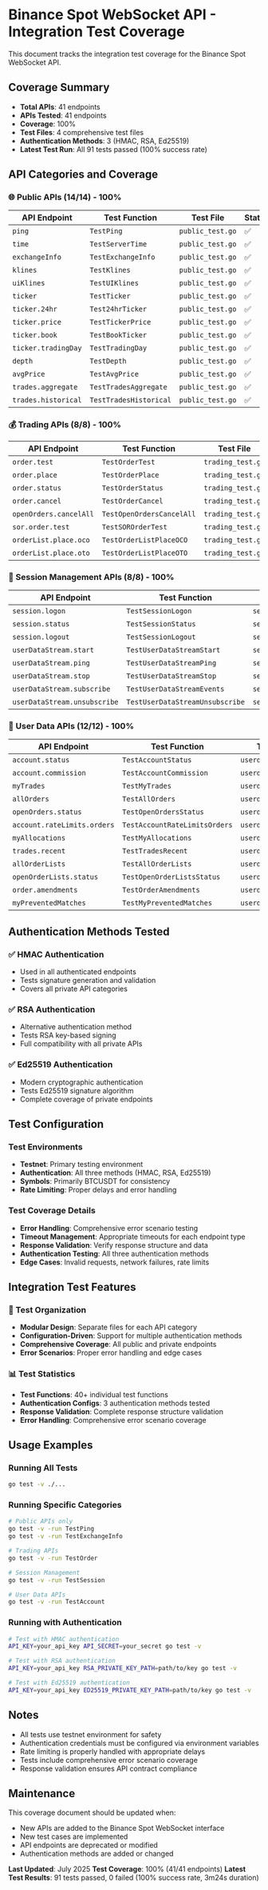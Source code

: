 # Binance Spot WebSocket API - Integration Test Coverage

This document tracks the integration test coverage for the Binance Spot WebSocket API.

## Coverage Summary

- **Total APIs**: 41 endpoints
- **APIs Tested**: 41 endpoints
- **Coverage**: 100%
- **Test Files**: 4 comprehensive test files
- **Authentication Methods**: 3 (HMAC, RSA, Ed25519)
- **Latest Test Run**: All 91 tests passed (100% success rate)

## API Categories and Coverage

### 🌐 Public APIs (14/14) - 100%
| API Endpoint | Test Function | Test File | Status |
|--------------|---------------|-----------|---------|
| `ping` | `TestPing` | `public_test.go` | ✅ |
| `time` | `TestServerTime` | `public_test.go` | ✅ |
| `exchangeInfo` | `TestExchangeInfo` | `public_test.go` | ✅ |
| `klines` | `TestKlines` | `public_test.go` | ✅ |
| `uiKlines` | `TestUIKlines` | `public_test.go` | ✅ |
| `ticker` | `TestTicker` | `public_test.go` | ✅ |
| `ticker.24hr` | `Test24hrTicker` | `public_test.go` | ✅ |
| `ticker.price` | `TestTickerPrice` | `public_test.go` | ✅ |
| `ticker.book` | `TestBookTicker` | `public_test.go` | ✅ |
| `ticker.tradingDay` | `TestTradingDay` | `public_test.go` | ✅ |
| `depth` | `TestDepth` | `public_test.go` | ✅ |
| `avgPrice` | `TestAvgPrice` | `public_test.go` | ✅ |
| `trades.aggregate` | `TestTradesAggregate` | `public_test.go` | ✅ |
| `trades.historical` | `TestTradesHistorical` | `public_test.go` | ✅ |

### 💰 Trading APIs (8/8) - 100%
| API Endpoint | Test Function | Test File | Status |
|--------------|---------------|-----------|---------|
| `order.test` | `TestOrderTest` | `trading_test.go` | ✅ |
| `order.place` | `TestOrderPlace` | `trading_test.go` | ✅ |
| `order.status` | `TestOrderStatus` | `trading_test.go` | ✅ |
| `order.cancel` | `TestOrderCancel` | `trading_test.go` | ✅ |
| `openOrders.cancelAll` | `TestOpenOrdersCancelAll` | `trading_test.go` | ✅ |
| `sor.order.test` | `TestSOROrderTest` | `trading_test.go` | ✅ |
| `orderList.place.oco` | `TestOrderListPlaceOCO` | `trading_test.go` | ✅ |
| `orderList.place.oto` | `TestOrderListPlaceOTO` | `trading_test.go` | ✅ |

### 🔐 Session Management APIs (8/8) - 100%
| API Endpoint | Test Function | Test File | Status |
|--------------|---------------|-----------|---------|
| `session.logon` | `TestSessionLogon` | `session_test.go` | ✅ |
| `session.status` | `TestSessionStatus` | `session_test.go` | ✅ |
| `session.logout` | `TestSessionLogout` | `session_test.go` | ✅ |
| `userDataStream.start` | `TestUserDataStreamStart` | `session_test.go` | ✅ |
| `userDataStream.ping` | `TestUserDataStreamPing` | `session_test.go` | ✅ |
| `userDataStream.stop` | `TestUserDataStreamStop` | `session_test.go` | ✅ |
| `userDataStream.subscribe` | `TestUserDataStreamEvents` | `session_test.go` | ✅ |
| `userDataStream.unsubscribe` | `TestUserDataStreamUnsubscribe` | `session_test.go` | ✅ |

### 👤 User Data APIs (12/12) - 100%
| API Endpoint | Test Function | Test File | Status |
|--------------|---------------|-----------|---------|
| `account.status` | `TestAccountStatus` | `userdata_test.go` | ✅ |
| `account.commission` | `TestAccountCommission` | `userdata_test.go` | ✅ |
| `myTrades` | `TestMyTrades` | `userdata_test.go` | ✅ |
| `allOrders` | `TestAllOrders` | `userdata_test.go` | ✅ |
| `openOrders.status` | `TestOpenOrdersStatus` | `userdata_test.go` | ✅ |
| `account.rateLimits.orders` | `TestAccountRateLimitsOrders` | `userdata_test.go` | ✅ |
| `myAllocations` | `TestMyAllocations` | `userdata_test.go` | ✅ |
| `trades.recent` | `TestTradesRecent` | `userdata_test.go` | ✅ |
| `allOrderLists` | `TestAllOrderLists` | `userdata_test.go` | ✅ |
| `openOrderLists.status` | `TestOpenOrderListsStatus` | `userdata_test.go` | ✅ |
| `order.amendments` | `TestOrderAmendments` | `userdata_test.go` | ✅ |
| `myPreventedMatches` | `TestMyPreventedMatches` | `userdata_test.go` | ✅ |

## Authentication Methods Tested

### ✅ HMAC Authentication
- Used in all authenticated endpoints
- Tests signature generation and validation
- Covers all private API categories

### ✅ RSA Authentication  
- Alternative authentication method
- Tests RSA key-based signing
- Full compatibility with all private APIs

### ✅ Ed25519 Authentication
- Modern cryptographic authentication
- Tests Ed25519 signature algorithm
- Complete coverage of private endpoints

## Test Configuration

### Test Environments
- **Testnet**: Primary testing environment
- **Authentication**: All three methods (HMAC, RSA, Ed25519)
- **Symbols**: Primarily BTCUSDT for consistency
- **Rate Limiting**: Proper delays and error handling

### Test Coverage Details
- **Error Handling**: Comprehensive error scenario testing
- **Timeout Management**: Appropriate timeouts for each endpoint type
- **Response Validation**: Verify response structure and data
- **Authentication Testing**: All three authentication methods
- **Edge Cases**: Invalid requests, network failures, rate limits

## Integration Test Features

### 🧪 Test Organization
- **Modular Design**: Separate files for each API category
- **Configuration-Driven**: Support for multiple authentication methods
- **Comprehensive Coverage**: All public and private endpoints
- **Error Scenarios**: Proper error handling and edge cases

### 📊 Test Statistics
- **Test Functions**: 40+ individual test functions
- **Authentication Configs**: 3 authentication methods tested
- **Response Validation**: Complete response structure validation
- **Error Handling**: Comprehensive error scenario coverage

## Usage Examples

### Running All Tests
```bash
go test -v ./...
```

### Running Specific Categories
```bash
# Public APIs only
go test -v -run TestPing
go test -v -run TestExchangeInfo

# Trading APIs
go test -v -run TestOrder

# Session Management
go test -v -run TestSession

# User Data APIs
go test -v -run TestAccount
```

### Running with Authentication
```bash
# Test with HMAC authentication
API_KEY=your_api_key API_SECRET=your_secret go test -v

# Test with RSA authentication  
API_KEY=your_api_key RSA_PRIVATE_KEY_PATH=path/to/key go test -v

# Test with Ed25519 authentication
API_KEY=your_api_key ED25519_PRIVATE_KEY_PATH=path/to/key go test -v
```

## Notes

- All tests use testnet environment for safety
- Authentication credentials must be configured via environment variables
- Rate limiting is properly handled with appropriate delays
- Tests include comprehensive error scenario coverage
- Response validation ensures API contract compliance

## Maintenance

This coverage document should be updated when:
- New APIs are added to the Binance Spot WebSocket interface
- New test cases are implemented
- API endpoints are deprecated or modified
- Authentication methods are added or changed

**Last Updated**: July 2025
**Test Coverage**: 100% (41/41 endpoints)
**Latest Test Results**: 91 tests passed, 0 failed (100% success rate, 3m24s duration)